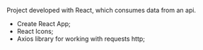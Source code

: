 Project developed with React, which consumes data from an api.

- Create React App;
- React Icons;
- Axios library for working with requests http;
